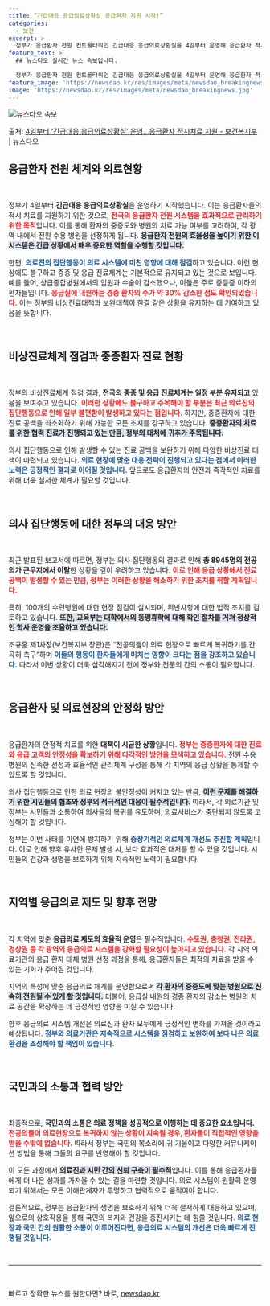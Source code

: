 ```yaml
---
title: “긴급대응 응급의료상황실 응급환자 지원 시작!”
categories:
  - 보건
excerpt: >
  정부가 응급환자 전원 컨트롤타워인 긴급대응 응급의료상황실을 4일부터 운영해 응급환자 적시치료를 지원한다. 이…
feature_text: >
  ## 뉴스다오 실시간 뉴스 속보입니다.

  정부가 응급환자 전원 컨트롤타워인 긴급대응 응급의료상황실을 4일부터 운영해 응급환자 적시치료를 지원한다. 이…
feature_image: 'https://newsdao.kr/res/images/meta/newsdao_breakingnews.jpg'
image: 'https://newsdao.kr/res/images/meta/newsdao_breakingnews.jpg'
---
```


![뉴스다오 속보](https://newsdao.kr/res/images/meta/newsdao_breakingnews.jpg)

<p>출처: <a href="https://newsdao.kr/3272" rel="dofollow">4일부터 ‘긴급대응 응급의료상황실’ 운영…응급환자 적시치료 지원 - 보건복지부</a> | 뉴스다오</p>

<h2 data-ke-size="size26">응급환자 전원 체계와 의료현황</h2>

<p data-ke-size="size16">&nbsp;</p>

정부가 4일부터 <b>긴급대응 응급의료상황실</b>을 운영하기 시작했습니다. 이는 응급환자들의 적시 치료를 지원하기 위한 것으로, <b><span style="color: #ee2323;">전국의 응급환자 전원 시스템을 효과적으로 관리하기 위한 목적</span></b>입니다. 이를 통해 환자의 중증도와 병원의 치료 가능 여부를 고려하여, 각 광역 내에서 전원 수용 병원을 선정하게 됩니다. <b><span style="background-color: #21538527;">응급환자 전원의 효율성을 높이기 위한 이 시스템은 긴급 상황에서 매우 중요한 역할을 수행할 것입니다.</span></b>

한편, <b><span style="color: #1a5490;">의료진의 집단행동이 의료 시스템에 미친 영향에 대해 점검</span></b>하고 있습니다. 이런 현상에도 불구하고 중증 및 응급 진료체계는 기본적으로 유지되고 있는 것으로 보입니다. 예를 들어, 상급종합병원에서의 입원과 수술이 감소했으나, 이들은 주로 중등증 이하의 환자들입니다. <b><span style="color: #ee2323;">응급실에 내원하는 경증 환자의 수가 약 30% 감소한 점도 확인되었습니다.</span></b> 이는 정부의 비상진료대책과 보완대책이 한결 같은 상황을 유지하는 데 기여하고 있음을 뜻합니다. 

<p data-ke-size="size16">&nbsp;</p>

<h2 data-ke-size="size26">비상진료체계 점검과 중증환자 진료 현황</h2>

<p data-ke-size="size16">&nbsp;</p>

정부의 비상진료체계 점검 결과, <b>전국의 중증 및 응급 진료체계는 일정 부분 유지되고</b> 있음을 보여주고 있습니다. <b><span style="color: #ee2323;">이러한 상황에도 불구하고 주목해야 할 부분은 최근 의료진의 집단행동으로 인해 일부 불편함이 발생하고 있다는 점입니다.</span></b> 하지만, 중증환자에 대한 진료 공백을 최소화하기 위해 가능한 모든 조치를 강구하고 있습니다. <b><span style="background-color: #21538527;">중증환자의 치료를 위한 협력 진료가 진행되고 있는 만큼, 정부의 대처에 귀추가 주목됩니다.</span></b>

의사 집단행동으로 인해 발생할 수 있는 진료 공백을 보완하기 위해 다양한 비상진료 대책이 마련되고 있습니다. <b><span style="color: #1a5490;">의료 현장에 맞춘 대응 전략이 진행되고 있다는 점에서 이러한 노력은 긍정적인 결과로 이어질 것입니다.</span></b> 앞으로도 응급환자의 안전과 즉각적인 치료를 위해 더욱 철저한 체계가 필요할 것입니다.

<p data-ke-size="size16">&nbsp;</p>

<h2 data-ke-size="size26">의사 집단행동에 대한 정부의 대응 방안</h2>

<p data-ke-size="size16">&nbsp;</p>

최근 발표된 보고서에 따르면, 정부는 의사 집단행동의 결과로 인해 <b>총 8945명의 전공의가 근무지에서 이탈</b>한 상황을 깊이 우려하고 있습니다. <b><span style="color: #ee2323;">이로 인해 응급 상황에서 진료 공백이 발생할 수 있는 만큼, 정부는 이러한 상황을 해소하기 위한 조치를 취할 계획입니다.</span></b> 

특히, 100개의 수련병원에 대한 현장 점검이 실시되며, 위반사항에 대한 법적 조치를 검토하고 있습니다. <b><span style="background-color: #21538527;">또한, 교육부는 대학에서의 동맹휴학에 대해 확인 절차를 거쳐 정상적인 학사 운영을 조율하고 있습니다.</span></b> 

조규홍 제1차장(보건복지부 장관)은 “전공의들이 의료 현장으로 빠르게 복귀하기를 간곡히 촉구”하며 <b><span style="color: #1a5490;">이들의 행동이 환자들에게 미치는 영향이 크다는 점을 강조하고 있습니다.</span></b> 따라서 이번 상황이 더욱 심각해지기 전에 정부와 전문의 간의 소통이 필요합니다. 

<p data-ke-size="size16">&nbsp;</p>

<h2 data-ke-size="size26">응급환자 및 의료현장의 안정화 방안</h2>

<p data-ke-size="size16">&nbsp;</p>

응급환자의 안정적 치료를 위한 <b>대책이 시급한 상황</b>입니다. <b><span style="color: #ee2323;">정부는 중증환자에 대한 진료와 응급 고객의 안정성을 확보하기 위해 다각적인 방안을 모색하고 있습니다.</span></b> 전원 수용 병원의 신속한 선정과 효율적인 관리체계 구성을 통해 각 지역의 응급 상황을 통제할 수 있도록 할 것입니다.

의사 집단행동으로 인한 의료 현장의 불안정성이 커지고 있는 만큼, <b><span style="background-color: #21538527;">이런 문제를 해결하기 위한 시민들의 협조와 정부의 적극적인 대응이 필수적입니다.</span></b> 따라서, 각 의료기관 및 정부는 시민들과 소통하여 의사들의 복귀를 유도하며, 의료서비스가 중단되지 않도록 고심해야 할 것입니다.

정부는 이번 사태를 미연에 방지하기 위해 <b><span style="color: #1a5490;">중장기적인 의료체계 개선도 추진할 계획</span></b>입니다. 이로 인해 향후 유사한 문제 발생 시, 보다 효과적은 대처를 할 수 있을 것입니다. 시민들의 건강과 생명을 보호하기 위해 지속적인 노력이 필요합니다.

<p data-ke-size="size16">&nbsp;</p>

<h2 data-ke-size="size26">지역별 응급의료 제도 및 향후 전망</h2>

<p data-ke-size="size16">&nbsp;</p>

각 지역에 맞춘 <b>응급의료 제도의 효율적 운영</b>은 필수적입니다. <b><span style="color: #ee2323;">수도권, 충청권, 전라권, 경상권 등 각 광역의 응급의료 시스템을 강화할 필요성이 높아지고 있습니다.</span></b> 각 지역 의료기관의 응급 환자 대체 병원 선정 과정을 통해, 응급환자들은 최적의 치료을 받을 수 있는 기회가 주어질 것입니다. 

지역의 특성에 맞춘 응급의료 체계를 운영함으로써 <b><span style="background-color: #21538527;">각 환자의 중증도에 맞는 병원으로 신속히 전원될 수 있게 할 것입니다.</span></b> 더불어, 응급실 내원의 경증 환자의 감소는 병원의 치료 공간을 확장하는 데 긍정적인 영향을 미칠 수 있습니다. 

향후 응급의료 시스템 개선은 의료진과 환자 모두에게 긍정적인 변화를 가져올 것이라고 예상됩니다. <b><span style="color: #1a5490;">정부와 의료기관은 지속적으로 시스템을 점검하고 보완하여 보다 나은 의료 환경을 조성해야 할 책임이 있습니다.</span></b> 

<p data-ke-size="size16">&nbsp;</p>

<h2 data-ke-size="size26">국민과의 소통과 협력 방안</h2>

<p data-ke-size="size16">&nbsp;</p>

최종적으로, <b>국민과의 소통은 의료 정책을 성공적으로 이행하는 데 중요한 요소입니다.</b> <b><span style="color: #ee2323;">전공의들이 의료현장으로 복귀하지 않는 상황이 지속될 경우, 환자들이 직접적인 영향을 받을 수밖에 없습니다.</span></b> 따라서 정부는 국민의 목소리에 귀 기울이고 다양한 커뮤니케이션 방법을 통해 그들의 요구를 반영해야 할 것입니다.

이 모든 과정에서 <b><span style="background-color: #21538527;">의료진과 시민 간의 신뢰 구축이 필수적</span></b>입니다. 이를 통해 응급환자들에게 더 나은 성과를 가져올 수 있는 길을 마련할 것입니다. 의료 시스템이 원활히 운영되기 위해서는 모든 이해관계자가 투명하고 협력적으로 움직여야 합니다. 

결론적으로, 정부는 응급환자의 생명을 보호하기 위해 더욱 철저하게 대응하고 있으며, 앞으로의 상호작용을 통해 국민의 복지와 건강을 증진시키는 데 힘쓸 것입니다. <b><span style="color: #1a5490;">의료 현장과 국민 간의 원활한 소통이 이루어진다면, 응급의료 시스템의 개선은 더욱 빠르게 진행될 것입니다.</span></b>

<p data-ke-size="size16">&nbsp;</p>

<hr>

<p data-ke-size="size16">&nbsp;</p> 

빠르고 정확한 뉴스를 원한다면? 바로, <a href="https://newsdao.kr" rel="dofollow">newsdao.kr</a>


